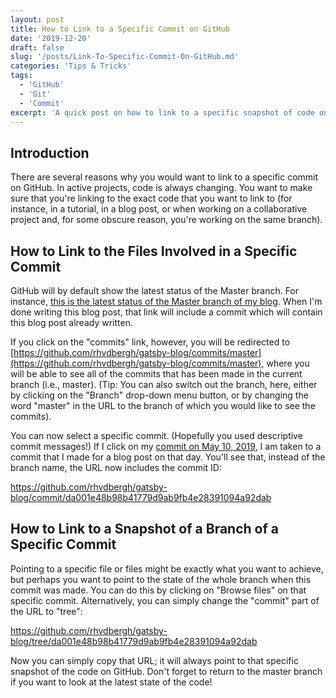 ```yaml
---
layout: post
title: How to Link to a Specific Commit on GitHub
date: '2019-12-20'
draft: false
slug: '/posts/Link-To-Specific-Commit-On-GitHub.md'
categories: 'Tips & Tricks'
tags:
  - 'GitHub'
  - 'Git'
  - 'Commit'
excerpt: 'A quick post on how to link to a specific snapshot of code on GitHub.'
---
```


## Introduction

There are several reasons why you would want to link to a specific commit on GitHub. In active projects, code is always changing. You want to make sure that you're linking to the exact code that you want to link to (for instance, in a tutorial, in a blog post, or when working on a collaborative project and, for some obscure reason, you're working on the same branch).

## How to Link to the Files Involved in a Specific Commit

GitHub will by default show the latest status of the Master branch. For instance, [this is the latest status of the Master branch of my blog](https://github.com/rhvdbergh/gatsby-blog). When I'm done writing this blog post, that link will include a commit which will contain this blog post already written.

If you click on the "commits" link, however, you will be redirected to [https://github.com/rhvdbergh/gatsby-blog/commits/master](https://github.com/rhvdbergh/gatsby-blog/commits/master), where you will be able to see all of the commits that has been made in the current branch (i.e., master). (Tip: You can also switch out the branch, here, either by clicking on the "Branch" drop-down menu button, or by changing the word "master" in the URL to the branch of which you would like to see the commits).

You can now select a specific commit. (Hopefully you used descriptive commit messages!) If I click on my [commit on May 10, 2019](https://github.com/rhvdbergh/gatsby-blog/commit/da001e48b98b41779d9ab9fb4e28391094a92dab), I am taken to a commit that I made for a blog post on that day. You'll see that, instead of the branch name, the URL now includes the commit ID:

https://github.com/rhvdbergh/gatsby-blog/commit/da001e48b98b41779d9ab9fb4e28391094a92dab

## How to Link to a Snapshot of a Branch of a Specific Commit

Pointing to a specific file or files might be exactly what you want to achieve, but perhaps you want to point to the state of the whole branch when this commit was made. You can do this by clicking on "Browse files" on that specific commit. Alternatively, you can simply change the "commit" part of the URL to "tree":

https://github.com/rhvdbergh/gatsby-blog/tree/da001e48b98b41779d9ab9fb4e28391094a92dab

Now you can simply copy that URL; it will always point to that specific snapshot of the code on GitHub. Don't forget to return to the master branch if you want to look at the latest state of the code!

